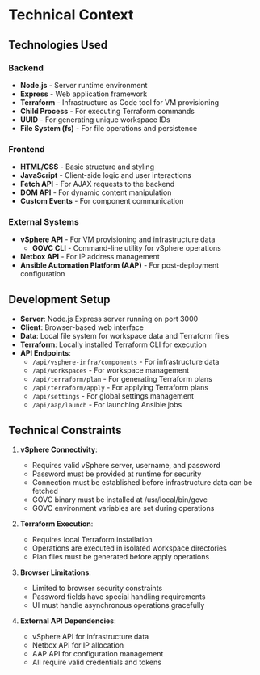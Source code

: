 # Technical Context

## Technologies Used

### Backend
- **Node.js** - Server runtime environment
- **Express** - Web application framework
- **Terraform** - Infrastructure as Code tool for VM provisioning
- **Child Process** - For executing Terraform commands
- **UUID** - For generating unique workspace IDs
- **File System (fs)** - For file operations and persistence

### Frontend
- **HTML/CSS** - Basic structure and styling
- **JavaScript** - Client-side logic and user interactions
- **Fetch API** - For AJAX requests to the backend
- **DOM API** - For dynamic content manipulation
- **Custom Events** - For component communication

### External Systems
- **vSphere API** - For VM provisioning and infrastructure data
  - **GOVC CLI** - Command-line utility for vSphere operations
- **Netbox API** - For IP address management
- **Ansible Automation Platform (AAP)** - For post-deployment configuration

## Development Setup
- **Server**: Node.js Express server running on port 3000
- **Client**: Browser-based web interface
- **Data**: Local file system for workspace data and Terraform files
- **Terraform**: Locally installed Terraform CLI for execution
- **API Endpoints**:
  - `/api/vsphere-infra/components` - For infrastructure data
  - `/api/workspaces` - For workspace management
  - `/api/terraform/plan` - For generating Terraform plans
  - `/api/terraform/apply` - For applying Terraform plans
  - `/api/settings` - For global settings management
  - `/api/aap/launch` - For launching Ansible jobs

## Technical Constraints
1. **vSphere Connectivity**:
   - Requires valid vSphere server, username, and password
   - Password must be provided at runtime for security
   - Connection must be established before infrastructure data can be fetched
   - GOVC binary must be installed at /usr/local/bin/govc
   - GOVC environment variables are set during operations

2. **Terraform Execution**:
   - Requires local Terraform installation
   - Operations are executed in isolated workspace directories
   - Plan files must be generated before apply operations

3. **Browser Limitations**:
   - Limited to browser security constraints
   - Password fields have special handling requirements
   - UI must handle asynchronous operations gracefully

4. **External API Dependencies**:
   - vSphere API for infrastructure data
   - Netbox API for IP allocation
   - AAP API for configuration management
   - All require valid credentials and tokens
